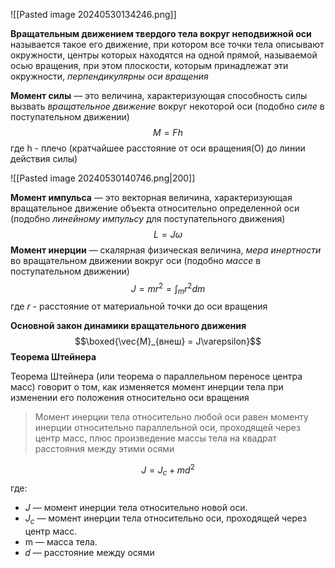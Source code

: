 ![[Pasted image 20240530134246.png]]

**Вращательным движением твердого тела вокруг неподвижной оси** называется такое его движение, при котором все точки тела описывают окружности, центры которых находятся на одной прямой, называемой осью вращения, при этом плоскости, которым принадлежат эти окружности, *перпендикулярны оси вращения* 

**Момент силы** — это величина, характеризующая способность силы вызвать *вращательное движение* вокруг некоторой оси (подобно *силе* в поступательном движении)$$M = Fh$$где h - плечо (кратчайшее расстояние от оси вращения(О) до линии действия силы)

![[Pasted image 20240530140746.png|200]]

**Момент импульса** — это векторная величина, характеризующая вращательное движение объекта относительно определенной оси (подобно *линейному импульсу* для поступательного движения) $$L = J\omega$$**Момент инерции** — скалярная физическая величина, *мера инертности* во вращательном движении вокруг оси (подобно *массе* в поступательном движении)$$J = mr^2 = \int_{m}r^2dm$$где $r$ - расстояние от материальной точки до оси вращения

**Основной закон динамики вращательного движения**$$\boxed{\vec{M}_{внеш} = J\varepsilon}$$
**Теорема Штейнера**

Теорема Штейнера (или теорема о параллельном переносе центра масс) говорит о том, как изменяется момент инерции тела при изменении его положения относительно оси вращения

> Момент инерции тела относительно любой оси равен моменту инерции относительно параллельной оси, проходящей через центр масс, плюс произведение массы тела на квадрат расстояния между этими осями

$$J = J_{c} + md^2$$
где:

- $J$ — момент инерции тела относительно новой оси.
- $J_c$​ — момент инерции тела относительно оси, проходящей через центр масс.
- m — масса тела.
- 𝑑 — расстояние между осями
